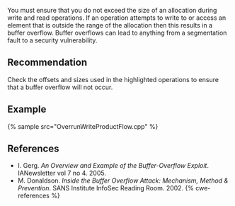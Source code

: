 You must ensure that you do not exceed the size of an allocation during write and read operations. If an operation attempts to write to or access an element that is outside the range of the allocation then this results in a buffer overflow. Buffer overflows can lead to anything from a segmentation fault to a security vulnerability.


## Recommendation
Check the offsets and sizes used in the highlighted operations to ensure that a buffer overflow will not occur.


## Example
{% sample src="OverrunWriteProductFlow.cpp" %}

## References
* I. Gerg. *An Overview and Example of the Buffer-Overflow Exploit*. IANewsletter vol 7 no 4. 2005.
* M. Donaldson. *Inside the Buffer Overflow Attack: Mechanism, Method &amp; Prevention*. SANS Institute InfoSec Reading Room. 2002.
{% cwe-references %}
